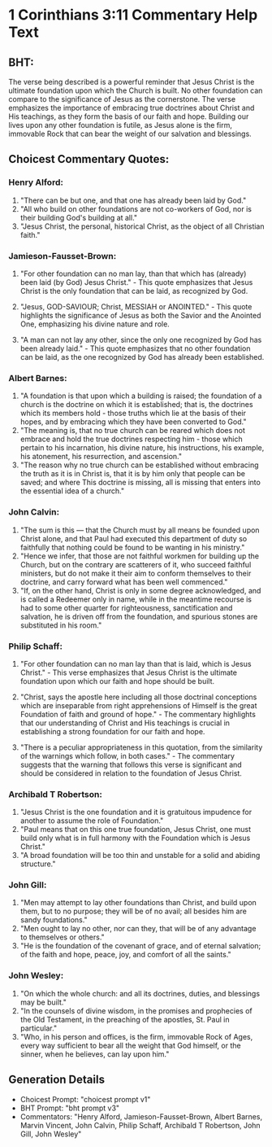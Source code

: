 # 1 Corinthians 3:11 Commentary Help Text

## BHT:
The verse being described is a powerful reminder that Jesus Christ is the ultimate foundation upon which the Church is built. No other foundation can compare to the significance of Jesus as the cornerstone. The verse emphasizes the importance of embracing true doctrines about Christ and His teachings, as they form the basis of our faith and hope. Building our lives upon any other foundation is futile, as Jesus alone is the firm, immovable Rock that can bear the weight of our salvation and blessings.

## Choicest Commentary Quotes:
### Henry Alford:
1. "There can be but one, and that one has already been laid by God." 
2. "All who build on other foundations are not co-workers of God, nor is their building God's building at all."
3. "Jesus Christ, the personal, historical Christ, as the object of all Christian faith."

### Jamieson-Fausset-Brown:
1. "For other foundation can no man lay, than that which has (already) been laid (by God) Jesus Christ." - This quote emphasizes that Jesus Christ is the only foundation that can be laid, as recognized by God.

2. "Jesus, GOD-SAVIOUR; Christ, MESSIAH or ANOINTED." - This quote highlights the significance of Jesus as both the Savior and the Anointed One, emphasizing his divine nature and role.

3. "A man can not lay any other, since the only one recognized by God has been already laid." - This quote emphasizes that no other foundation can be laid, as the one recognized by God has already been established.

### Albert Barnes:
1. "A foundation is that upon which a building is raised; the foundation of a church is the doctrine on which it is established; that is, the doctrines which its members hold - those truths which lie at the basis of their hopes, and by embracing which they have been converted to God."
2. "The meaning is, that no true church can be reared which does not embrace and hold the true doctrines respecting him - those which pertain to his incarnation, his divine nature, his instructions, his example, his atonement, his resurrection, and ascension."
3. "The reason why no true church can be established without embracing the truth as it is in Christ is, that it is by him only that people can be saved; and where This doctrine is missing, all is missing that enters into the essential idea of a church."

### John Calvin:
1. "The sum is this — that the Church must by all means be founded upon Christ alone, and that Paul had executed this department of duty so faithfully that nothing could be found to be wanting in his ministry."
2. "Hence we infer, that those are not faithful workmen for building up the Church, but on the contrary are scatterers of it, who succeed faithful ministers, but do not make it their aim to conform themselves to their doctrine, and carry forward what has been well commenced."
3. "If, on the other hand, Christ is only in some degree acknowledged, and is called a Redeemer only in name, while in the meantime recourse is had to some other quarter for righteousness, sanctification and salvation, he is driven off from the foundation, and spurious stones are substituted in his room."

### Philip Schaff:
1. "For other foundation can no man lay than that is laid, which is Jesus Christ." - This verse emphasizes that Jesus Christ is the ultimate foundation upon which our faith and hope should be built. 

2. "Christ, says the apostle here including all those doctrinal conceptions which are inseparable from right apprehensions of Himself is the great Foundation of faith and ground of hope." - The commentary highlights that our understanding of Christ and His teachings is crucial in establishing a strong foundation for our faith and hope. 

3. "There is a peculiar appropriateness in this quotation, from the similarity of the warnings which follow, in both cases." - The commentary suggests that the warning that follows this verse is significant and should be considered in relation to the foundation of Jesus Christ.

### Archibald T Robertson:
1. "Jesus Christ is the one foundation and it is gratuitous impudence for another to assume the role of Foundation."
2. "Paul means that on this one true foundation, Jesus Christ, one must build only what is in full harmony with the Foundation which is Jesus Christ."
3. "A broad foundation will be too thin and unstable for a solid and abiding structure."

### John Gill:
1. "Men may attempt to lay other foundations than Christ, and build upon them, but to no purpose; they will be of no avail; all besides him are sandy foundations."
2. "Men ought to lay no other, nor can they, that will be of any advantage to themselves or others."
3. "He is the foundation of the covenant of grace, and of eternal salvation; of the faith and hope, peace, joy, and comfort of all the saints."

### John Wesley:
1. "On which the whole church: and all its doctrines, duties, and blessings may be built." 
2. "In the counsels of divine wisdom, in the promises and prophecies of the Old Testament, in the preaching of the apostles, St. Paul in particular." 
3. "Who, in his person and offices, is the firm, immovable Rock of Ages, every way sufficient to bear all the weight that God himself, or the sinner, when he believes, can lay upon him."


## Generation Details
- Choicest Prompt: "choicest prompt v1"
- BHT Prompt: "bht prompt v3"
- Commentators: "Henry Alford, Jamieson-Fausset-Brown, Albert Barnes, Marvin Vincent, John Calvin, Philip Schaff, Archibald T Robertson, John Gill, John Wesley"
